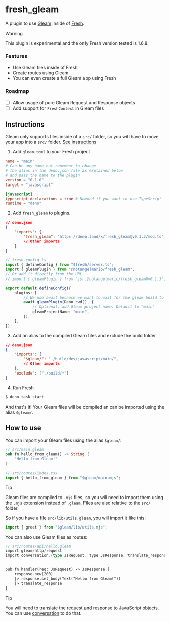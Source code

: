 # fresh_gleam

A plugin to use [Gleam](https://gleam.run) inside of [Fresh](https://fresh.deno.dev).

> [!WARNING]
> This plugin is experimental and the only Fresh version tested is 1.6.8.

### Features

-   Use Gleam files inside of Fresh
-   Create routes using Gleam
-   You can even create a full Gleam app using Fresh

### Roadmap

-   [ ] Allow usage of pure Gleam Request and Response objects
-   [ ] Add support for `FreshContext` in Gleam files

## Instructions

Gleam only supports files inside of a `src/` folder, so you will have to move your app into a `src/` folder. [See instructions](https://fresh.deno.dev/docs/examples/changing-the-src-dir#using-a-src-directory)

1. Add `gleam.toml` to your Fresh project

```toml
name = "main"
# Can be any name but remember to change
# the alias in the deno.json file as explained below
# and pass the name to the plugin
version = "0.1.0"
target = "javascript"

[javascript]
typescript_declarations = true # Needed if you want to use TypeScript
runtime = "deno"
```

2. Add `fresh_gleam` to plugins.

```json
// deno.json
{
	"imports": {
		"fresh_gleam": "https://deno.land/x/fresh_gleam@v0.1.3/mod.ts"
		// Other imports
	}
}
```

```typescript
// fresh.config.ts
import { defineConfig } from "$fresh/server.ts";
import { gleamPlugin } from "@notangelmario/fresh_gleam";
// Or add it directly from the URL
// import { gleamPlugin } from "jsr:@notangelmario/fresh_gleam@v0.1.3";

export default defineConfig({
	plugins: [
		// We use await because we want to wait for the gleam build to finish
		await gleamPlugin(Deno.cwd(), {
			// Optional, add Gleam project name. Default to "main"
			gleamProjectName: "main",
		}),
	],
});
```

3. Add an alias to the compiled Gleam files and exclude the build folder

```json
// deno.json
{
	"imports": {
		"$gleam/": "./build/dev/javascript/main/",
		// Other imports
	},
	"exclude": ["./build/*"]
}
```

4. Run Fresh

```bash
$ deno task start
```

And that's it! Your Gleam files will be compiled an can be imported using the alias `$gleam/`.

## How to use

You can import your Gleam files using the alias `$gleam/`:

```rust
// src/main.gleam
pub fn hello_from_gleam() -> String {
	"Hello from Gleam!"
}
```

```typescript
// src/routes/index.tsx
import { hello_from_gleam } from "$gleam/main.mjs";
```

> [!TIP]
> Gleam files are compiled to `.mjs` files, so you will need to import them using the `.mjs` extension instead of `.gleam`. Files are also relative to the `src/` folder.
>
> So if you have a file `src/lib/utils.gleam`, you will import it like this:
>
> ```typescript
> import { greet } from "$gleam/lib/utils.mjs";
> ```

You can also use Gleam files as routes:

```rust
// src/routes/api/hello.gleam
import gleam/http/request
import conversation.{type JsRequest, type JsResponse, translate_response}


pub fn handler(req: JsRequest) -> JsResponse {
	response.new(200)
	|> response.set_body(Text("Hello from Gleam!"))
	|> translate_response
}
```

> [!TIP]
> You will need to translate the request and response to JavaScript objects. You can use [conversation](https://hex.pm/packages/conversation) to do that.
